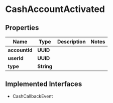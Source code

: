 

# CashAccountActivated


## Properties

| Name | Type | Description | Notes |
|------------ | ------------- | ------------- | -------------|
|**accountId** | **UUID** |  |  |
|**userId** | **UUID** |  |  |
|**type** | **String** |  |  |


## Implemented Interfaces

* CashCallbackEvent


